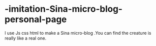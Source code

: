 # -imitation-Sina-micro-blog-personal-page
I use Js css html to make a Sina micro-blog .You can find the creature is really like a real one.
